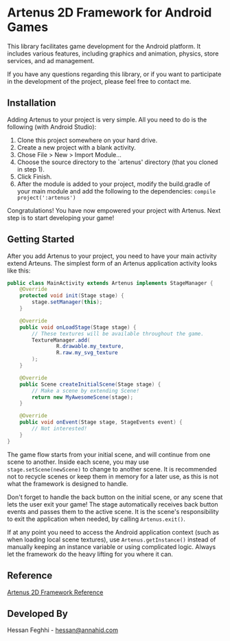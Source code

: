 # Artenus 2D Framework for Android Games

This library facilitates game development for the Android platform. It includes various
features, including graphics and animation, physics, store services, and ad management.

If you have any questions regarding this library, or if you want to participate in the development of the project, please feel free to contact me.

## Installation

Adding Artenus to your project is very simple. All you need to do is the following (with Android Studio):

1. Clone this project somewhere on your hard drive.
2. Create a new project with a blank activity.
3. Chose File > New > Import Module...
4. Choose the source directory to the `artenus' directory (that you cloned in step 1).
5. Click Finish.
6. After the module is added to your project, modify the build.gradle of your main module and add the following to the dependencies:
    `compile project(':artenus')`

Congratulations! You have now empowered your project with Artenus. Next step is to start developing your game!

## Getting Started
After you add Artenus to your project, you need to have your main activity extend Arteuns. The simplest form of an Artenus application activity looks like this:

```java
public class MainActivity extends Artenus implements StageManager {
    @Override
    protected void init(Stage stage) {
        stage.setManager(this);
    }

    @Override
    public void onLoadStage(Stage stage) {
        // These textures will be available throughout the game.
        TextureManager.add(
                R.drawable.my_texture,
                R.raw.my_svg_texture
        );
    }

    @Override
    public Scene createInitialScene(Stage stage) {
        // Make a scene by extending Scene!
        return new MyAwesomeScene(stage);
    }

    @Override
    public void onEvent(Stage stage, StageEvents event) {
        // Not interested!
    }
}
```

The game flow starts from your initial scene, and will continue from one scene to another. Inside each scene, you may use `stage.setScene(newScene)` to change to another scene. It is recommended not to recycle scenes or keep them in memory for a later use, as this is not what the framework is designed to handle.

Don't forget to handle the back button on the initial scene, or any scene that lets the user exit your game! The stage automatically receives back button events and passes them to the active scene. It is the scene's responsibility to exit the application when needed, by calling `Artenus.exit()`.

If at any point you need to access the Android application context (such as when loading local scene textures), use `Artenus.getInstance()` instead of manually keeping an instance variable or using complicated logic. Always let the framework do the heavy lifting for you where it can.

## Reference

[Artenus 2D Framework Reference](http://annahid.com/artenus-docs/)

## Developed By

Hessan Feghhi - hessan@annahid.com
